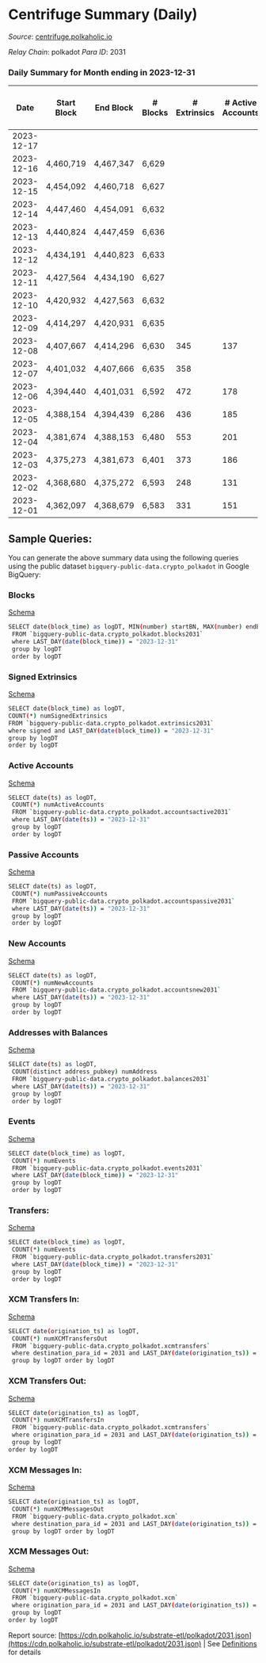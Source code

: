 # Centrifuge Summary (Daily)

_Source_: [centrifuge.polkaholic.io](https://centrifuge.polkaholic.io)

*Relay Chain*: polkadot
*Para ID*: 2031



### Daily Summary for Month ending in 2023-12-31


| Date    | Start Block | End Block | # Blocks | # Extrinsics | # Active Accounts | # Passive Accounts | # New Accounts | # Addresses | # Events  | # Transfers ($USD) | # XCM Transfers In ($USD) | # XCM Transfers Out ($USD) | # XCM In | # XCM Out | Issues |
|---------|-------------|-----------|----------|--------------|-------------------|--------------------|----------------|-------------|-----------|--------------------|---------------------------|----------------------------|----------|-----------|--------|
| 2023-12-17 |  |  |  |  |  |  |  |  |  |   |   |   |  |  |  |
| 2023-12-16 | 4,460,719 | 4,467,347 | 6,629 |  |  |  |  |  |  |   |   |   | 5 | 15 |  |
| 2023-12-15 | 4,454,092 | 4,460,718 | 6,627 |  |  |  |  |  |  |   |   |   | 8 | 14 |  |
| 2023-12-14 | 4,447,460 | 4,454,091 | 6,632 |  |  |  |  |  |  |   |   |   | 17 | 12 |  |
| 2023-12-13 | 4,440,824 | 4,447,459 | 6,636 |  |  |  |  |  |  |   |   |   | 19 | 21 |  |
| 2023-12-12 | 4,434,191 | 4,440,823 | 6,633 |  |  |  |  |  |  |   |   |   | 33 | 11 |  |
| 2023-12-11 | 4,427,564 | 4,434,190 | 6,627 |  |  |  |  |  |  |   |   |   | 18 | 10 |  |
| 2023-12-10 | 4,420,932 | 4,427,563 | 6,632 |  |  |  |  | 48,565 |  |   |   |   | 10 | 13 |  |
| 2023-12-09 | 4,414,297 | 4,420,931 | 6,635 |  |  |  |  |  |  |   |   |   | 16 | 14 |  |
| 2023-12-08 | 4,407,667 | 4,414,296 | 6,630 | 345 | 137 | 50 |  | 48,492 | 17,706 | 299  |   |   | 27 | 15 |  |
| 2023-12-07 | 4,401,032 | 4,407,666 | 6,635 | 358 |  |  |  | 48,469 | 17,987 | 317 ($144,932.72) |   |   | 13 | 30 |  |
| 2023-12-06 | 4,394,440 | 4,401,031 | 6,592 | 472 | 178 | 60 | 46 | 48,432 | 18,575 | 403  |   |   | 18 | 34 |  |
| 2023-12-05 | 4,388,154 | 4,394,439 | 6,286 | 436 | 185 | 81 | 83 | 48,388 | 17,763 | 391  |   |   | 11 | 14 |  |
| 2023-12-04 | 4,381,674 | 4,388,153 | 6,480 | 553 | 201 | 83 | 75 | 48,310 | 19,427 | 480  |   |   | 32 | 39 |  |
| 2023-12-03 | 4,375,273 | 4,381,673 | 6,401 | 373 | 186 | 47 |  | 48,241 | 17,920 | 345 ($1,117,263.77) |   |   | 20 | 13 |  |
| 2023-12-02 | 4,368,680 | 4,375,272 | 6,593 | 248 | 131 | 32 | 31 | 48,194 | 16,649 | 220  |   |   | 16 | 11 |  |
| 2023-12-01 | 4,362,097 | 4,368,679 | 6,583 | 331 | 151 | 59 |  | 48,169 | 17,395 | 295  |   |   | 26 | 18 |  |

## Sample Queries:
You can generate the above summary data using the following queries using the public dataset `bigquery-public-data.crypto_polkadot` in Google BigQuery:


### Blocks 

[Schema](https://github.com/colorfulnotion/substrate-etl/blob/main/schema/blocks.json)

```bash
SELECT date(block_time) as logDT, MIN(number) startBN, MAX(number) endBN, COUNT(*) numBlocks 
 FROM `bigquery-public-data.crypto_polkadot.blocks2031`  
 where LAST_DAY(date(block_time)) = "2023-12-31" 
 group by logDT 
 order by logDT
```

### Signed Extrinsics 

[Schema](https://github.com/colorfulnotion/substrate-etl/blob/main/schema/extrinsics.json)

```bash
SELECT date(block_time) as logDT, 
COUNT(*) numSignedExtrinsics 
FROM `bigquery-public-data.crypto_polkadot.extrinsics2031`  
where signed and LAST_DAY(date(block_time)) = "2023-12-31" 
group by logDT 
order by logDT
```

### Active Accounts 

[Schema](https://github.com/colorfulnotion/substrate-etl/blob/main/schema/accountsactive.json)

```bash
SELECT date(ts) as logDT, 
 COUNT(*) numActiveAccounts 
 FROM `bigquery-public-data.crypto_polkadot.accountsactive2031` 
 where LAST_DAY(date(ts)) = "2023-12-31" 
 group by logDT 
 order by logDT
```

### Passive Accounts 

[Schema](https://github.com/colorfulnotion/substrate-etl/blob/main/schema/accountspassive.json)

```bash
SELECT date(ts) as logDT, 
 COUNT(*) numPassiveAccounts 
 FROM `bigquery-public-data.crypto_polkadot.accountspassive2031` 
 where LAST_DAY(date(ts)) = "2023-12-31" 
 group by logDT 
 order by logDT
```

### New Accounts 

[Schema](https://github.com/colorfulnotion/substrate-etl/blob/main/schema/accountsnew.json)

```bash
SELECT date(ts) as logDT, 
 COUNT(*) numNewAccounts 
 FROM `bigquery-public-data.crypto_polkadot.accountsnew2031` 
 where LAST_DAY(date(ts)) = "2023-12-31" 
 group by logDT
 order by logDT
```

### Addresses with Balances 

[Schema](https://github.com/colorfulnotion/substrate-etl/blob/main/schema/balances.json)

```bash
SELECT date(ts) as logDT,
 COUNT(distinct address_pubkey) numAddress 
 FROM `bigquery-public-data.crypto_polkadot.balances2031` 
 where LAST_DAY(date(ts)) = "2023-12-31" 
 group by logDT 
 order by logDT
```

### Events 

[Schema](https://github.com/colorfulnotion/substrate-etl/blob/main/schema/events.json)

```bash
SELECT date(block_time) as logDT, 
 COUNT(*) numEvents 
 FROM `bigquery-public-data.crypto_polkadot.events2031` 
 where LAST_DAY(date(block_time)) = "2023-12-31" 
 group by logDT 
 order by logDT
```

### Transfers:

[Schema](https://github.com/colorfulnotion/substrate-etl/blob/main/schema/transfers.json)

```bash
SELECT date(block_time) as logDT, 
 COUNT(*) numEvents 
 FROM `bigquery-public-data.crypto_polkadot.transfers2031` 
 where LAST_DAY(date(block_time)) = "2023-12-31" 
 group by logDT 
 order by logDT
```

### XCM Transfers In: 

[Schema](https://github.com/colorfulnotion/substrate-etl/blob/main/schema/xcmtransfers.json)

```bash
SELECT date(origination_ts) as logDT, 
 COUNT(*) numXCMTransfersOut 
 FROM `bigquery-public-data.crypto_polkadot.xcmtransfers` 
 where destination_para_id = 2031 and LAST_DAY(date(origination_ts)) = "2023-12-31" 
 group by logDT order by logDT
```

### XCM Transfers Out: 

[Schema](https://github.com/colorfulnotion/substrate-etl/blob/main/schema/xcmtransfers.json)

```bash
SELECT date(origination_ts) as logDT, 
 COUNT(*) numXCMTransfersIn 
 FROM `bigquery-public-data.crypto_polkadot.xcmtransfers` 
 where origination_para_id = 2031 and LAST_DAY(date(origination_ts)) = "2023-12-31" 
 group by logDT 
order by logDT
```

### XCM Messages In: 

[Schema](https://github.com/colorfulnotion/substrate-etl/blob/main/schema/xcm.json)

```bash
SELECT date(origination_ts) as logDT, 
 COUNT(*) numXCMMessagesOut 
 FROM `bigquery-public-data.crypto_polkadot.xcm` 
 where destination_para_id = 2031 and LAST_DAY(date(origination_ts)) = "2023-12-31" 
 group by logDT order by logDT
```

### XCM Messages Out: 

[Schema](https://github.com/colorfulnotion/substrate-etl/blob/main/schema/xcm.json)

```bash
SELECT date(origination_ts) as logDT, 
 COUNT(*) numXCMMessagesIn 
 FROM `bigquery-public-data.crypto_polkadot.xcm` 
 where origination_para_id = 2031 and LAST_DAY(date(origination_ts)) = "2023-12-31" 
 group by logDT 
order by logDT
```


Report source: [https://cdn.polkaholic.io/substrate-etl/polkadot/2031.json](https://cdn.polkaholic.io/substrate-etl/polkadot/2031.json) | See [Definitions](/DEFINITIONS.md) for details
